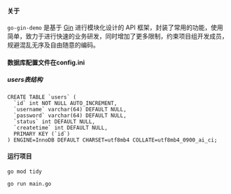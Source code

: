 ####  关于

`go-gin-demo` 是基于 [Gin](https://github.com/gin-gonic/gin) 进行模块化设计的 API 框架，封装了常用的功能，使用简单，致力于进行快速的业务研发，同时增加了更多限制，约束项目组开发成员，规避混乱无序及自由随意的编码。


#### 数据库配置文件在config.ini

##### users表结构
~~~
CREATE TABLE `users` (
  `id` int NOT NULL AUTO_INCREMENT,
  `username` varchar(64) DEFAULT NULL,
  `password` varchar(64) DEFAULT NULL,
  `status` int DEFAULT NULL,
  `createtime` int DEFAULT NULL,
  PRIMARY KEY (`id`)
) ENGINE=InnoDB DEFAULT CHARSET=utf8mb4 COLLATE=utf8mb4_0900_ai_ci;
~~~


#### 运行项目
~~~
go mod tidy

go run main.go
~~~